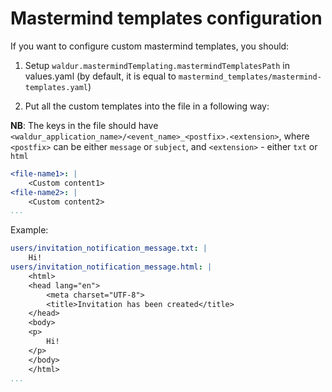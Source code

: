 # Mastermind templates configuration

If you want to configure custom mastermind templates, you should:

1. Setup `waldur.mastermindTemplating.mastermindTemplatesPath`
    in values.yaml (by default, it is equal to `mastermind_templates/mastermind-templates.yaml`)

1. Put all the custom templates into the file in a following way:

**NB**: The keys in the file should have `<waldur_application_name>/<event_name>_<postfix>.<extension>`, where `<postfix>` can be either `message` or `subject`, and `<extension>` - either `txt` or `html`

```yaml
<file-name1>: |
    <Custom content1>
<file-name2>: |
    <Custom content2>
...
```

Example:

```yaml
users/invitation_notification_message.txt: |
    Hi!
users/invitation_notification_message.html: |
    <html>
    <head lang="en">
        <meta charset="UTF-8">
        <title>Invitation has been created</title>
    </head>
    <body>
    <p>
        Hi!
    </p>
    </body>
    </html>
...
```
